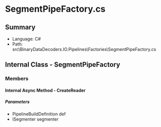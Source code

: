 ﻿# SegmentPipeFactory.cs

## Summary

* Language: C#
* Path: src\BinaryDataDecoders.IO.Pipelines\Factories\SegmentPipeFactory.cs

## Internal Class - SegmentPipeFactory

### Members

#### Internal Async Method - CreateReader

#####  Parameters

 - PipelineBuildDefinition def 
 - ISegmenter segmenter 

